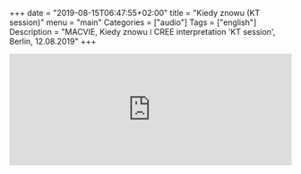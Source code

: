 
+++
date = "2019-08-15T06:47:55+02:00"
title = "Kiedy znowu (KT session)"
menu = "main"
Categories = ["audio"]
Tags = ["english"]
Description = "MACVIE, Kiedy znowu  ǀ  CREE interpretation 'KT session', Berlin, 12.08.2019"
+++


<iframe width="100%" height="200" scrolling="no" frameborder="no" allow="autoplay" src="https://w.soundcloud.com/player/?url=https%3A//api.soundcloud.com/tracks/666687815&color=%2300ff6a&auto_play=false&hide_related=false&show_comments=true&show_user=true&show_reposts=false&show_teaser=true&visual=true"></iframe>

